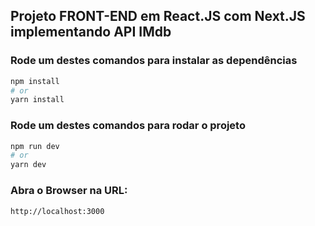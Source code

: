 ## Projeto FRONT-END em React.JS com Next.JS implementando API IMdb

### Rode um destes comandos para instalar as dependências

```bash
npm install
# or
yarn install
```

### Rode um destes comandos para rodar o projeto

```bash
npm run dev
# or
yarn dev
```

### Abra o Browser na URL:

```
http://localhost:3000
```
